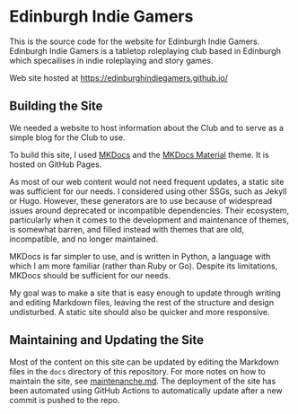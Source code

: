 # Edinburgh Indie Gamers

This is the source code for the website for Edinburgh Indie Gamers.
Edinburgh Indie Gamers is a tabletop roleplaying club based in Edinburgh which specailises in indie roleplaying and story games.

Web site hosted at https://edinburghindiegamers.github.io/

## Building the Site

We needed a website to host information about the Club and to serve as a simple blog for the Club to use.

To build this site, I used [MKDocs](https://github.com/mkdocs/mkdocs) and the [MKDocs Material](https://squidfunk.github.io/mkdocs-material/) theme.
It is hosted on GitHub Pages.

As most of our web content would not need frequent updates, a static site was sufficient for our needs.
I considered using other SSGs, such as Jekyll or Hugo.
However, these generators are to use because of widespread issues around deprecated or incompatible dependencies.
Their ecosystem, particularly when it comes to the development and maintenance of themes, is somewhat barren, and filled instead with themes that are old, incompatible, and no longer maintained.

MKDocs is far simpler to use, and is written in Python, a language with which I am more familiar (rather than Ruby or Go).
Despite its limitations, MKDocs should be sufficient for our needs.

My goal was to make a site that is easy enough to update through writing and editing Markdown files, leaving the rest of the structure and design undisturbed.
A static site should also be quicker and more responsive.

## Maintaining and Updating the Site

Most of the content on this site can be updated by editing the Markdown files in the `docs` directory of this repository.
For more notes on how to maintain the site, see [maintenanche.md](maintenance.md).
The deployment of the site has been automated using GitHub Actions to automatically update after a new commit is pushed to the repo.
